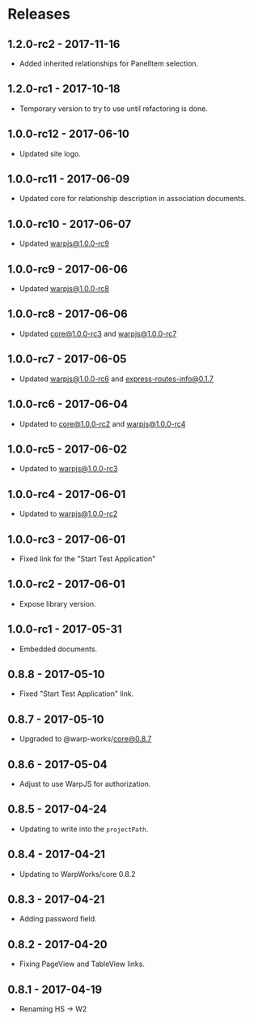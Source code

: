 # Releases

## 1.2.0-rc2 - 2017-11-16

- Added inherited relationships for PanelItem selection.

## 1.2.0-rc1 - 2017-10-18

- Temporary version to try to use until refactoring is done.

## 1.0.0-rc12 - 2017-06-10

- Updated site logo.

## 1.0.0-rc11 - 2017-06-09

- Updated core for relationship description in association documents.

## 1.0.0-rc10 - 2017-06-07

- Updated warpjs@1.0.0-rc9

## 1.0.0-rc9 - 2017-06-06

- Updated warpjs@1.0.0-rc8

## 1.0.0-rc8 - 2017-06-06

- Updated core@1.0.0-rc3 and warpjs@1.0.0-rc7

## 1.0.0-rc7 - 2017-06-05

- Updated warpjs@1.0.0-rc6 and express-routes-info@0.1.7

## 1.0.0-rc6 - 2017-06-04

- Updated to core@1.0.0-rc2 and warpjs@1.0.0-rc4

## 1.0.0-rc5 - 2017-06-02

- Updated to warpjs@1.0.0-rc3

## 1.0.0-rc4 - 2017-06-01

- Updated to warpjs@1.0.0-rc2

## 1.0.0-rc3 - 2017-06-01

- Fixed link for the "Start Test Application"

## 1.0.0-rc2 - 2017-06-01

- Expose library version.

## 1.0.0-rc1 - 2017-05-31

- Embedded documents.

## 0.8.8 - 2017-05-10

- Fixed "Start Test Application" link.

## 0.8.7 - 2017-05-10

- Upgraded to @warp-works/core@0.8.7

## 0.8.6 - 2017-05-04

- Adjust to use WarpJS for authorization.

## 0.8.5 - 2017-04-24

- Updating to write into the `projectPath`.

## 0.8.4 - 2017-04-21

- Updating to WarpWorks/core 0.8.2

## 0.8.3 - 2017-04-21

- Adding password field.

## 0.8.2 - 2017-04-20

- Fixing PageView and TableView links.

## 0.8.1 - 2017-04-19

- Renaming HS -> W2
